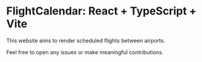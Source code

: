 # FlightCalendar: React + TypeScript + Vite

This website aims to render scheduled flights between airports.

Feel free to open any issues or make meaningful contributions.